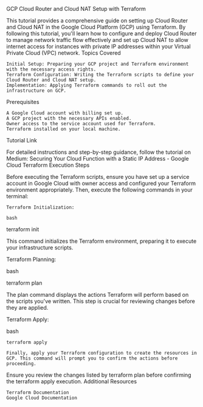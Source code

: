 GCP Cloud Router and Cloud NAT Setup with Terraform

This tutorial provides a comprehensive guide on setting up Cloud Router and Cloud NAT in the Google Cloud Platform (GCP) using Terraform. By following this tutorial, you'll learn how to configure and deploy Cloud Router to manage network traffic flow effectively and set up Cloud NAT to allow internet access for instances with private IP addresses within your Virtual Private Cloud (VPC) network.
Topics Covered

    Initial Setup: Preparing your GCP project and Terraform environment with the necessary access rights.
    Terraform Configuration: Writing the Terraform scripts to define your Cloud Router and Cloud NAT setup.
    Implementation: Applying Terraform commands to roll out the infrastructure on GCP.

Prerequisites

    A Google Cloud account with billing set up.
    A GCP project with the necessary APIs enabled.
    Owner access to the service account used for Terraform.
    Terraform installed on your local machine.

Tutorial Link

For detailed instructions and step-by-step guidance, follow the tutorial on Medium: Securing Your Cloud Function with a Static IP Address - Google Cloud
Terraform Execution Steps

Before executing the Terraform scripts, ensure you have set up a service account in Google Cloud with owner access and configured your Terraform environment appropriately. Then, execute the following commands in your terminal:

    Terraform Initialization:

    bash

terraform init

This command initializes the Terraform environment, preparing it to execute your infrastructure scripts.

Terraform Planning:

bash

terraform plan

The plan command displays the actions Terraform will perform based on the scripts you've written. This step is crucial for reviewing changes before they are applied.

Terraform Apply:

bash

    terraform apply

    Finally, apply your Terraform configuration to create the resources in GCP. This command will prompt you to confirm the actions before proceeding.

Ensure you review the changes listed by terraform plan before confirming the terraform apply execution.
Additional Resources

    Terraform Documentation
    Google Cloud Documentation
